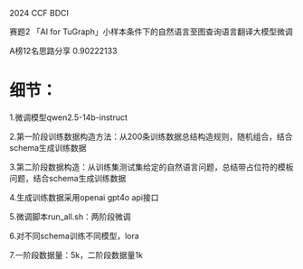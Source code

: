 2024 CCF BDCI 

赛题2 「AI for TuGraph」小样本条件下的自然语言至图查询语言翻译大模型微调

A榜12名思路分享 0.90222133

# 细节：
1.微调模型qwen2.5-14b-instruct

2.第一阶段训练数据构造方法：从200条训练数据总结构造规则，随机组合，结合schema生成训练数据

3.第二阶段数据构造：从训练集测试集给定的自然语言问题，总结带占位符的模板问题，结合schema生成训练数据

4.生成训练数据采用openai gpt4o api接口

5.微调脚本run_all.sh：两阶段微调

6.对不同schema训练不同模型，lora

7.一阶段数据量：5k，二阶段数据量1k
